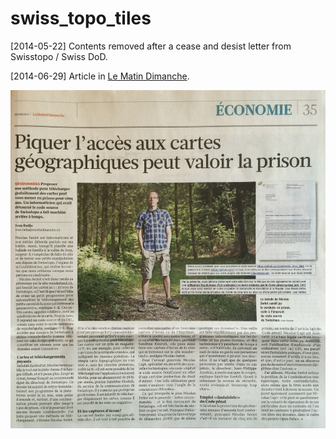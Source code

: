 swiss_topo_tiles
================

[2014-05-22] Contents removed after a cease and desist letter from Swisstopo / Swiss DoD.

[2014-06-29] Article in [Le Matin Dimanche](http://www.lematin.ch/).

![Swisstopo Le Matin Dimanche](20140629_matin_dimanche_swisstopo.jpg "Swisstopo Le Matin Dimanche")
